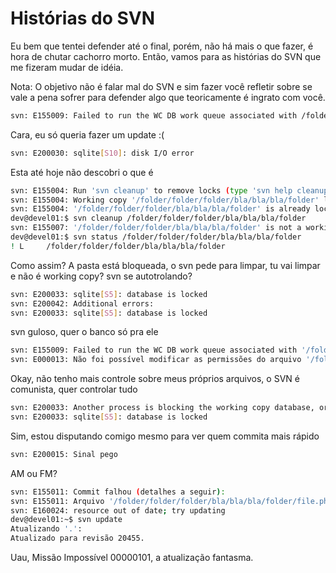 # Histórias do SVN

Eu bem que tentei defender até o final, porém, não há mais o que fazer, é hora de chutar cachorro morto. Então, vamos para as histórias do SVN que me fizeram mudar de idéia.

Nota: O objetivo não é falar mal do SVN e sim fazer você refletir sobre se vale a pena sofrer para defender algo que teoricamente é ingrato com você.

```bash
svn: E155009: Failed to run the WC DB work queue associated with /folder/bla/bla/bla/folder/file.php
```
Cara, eu só queria fazer um update :(

```bash
svn: E200030: sqlite[S10]: disk I/O error
```
Esta até hoje não descobri o que é

```bash
svn: E155004: Run 'svn cleanup' to remove locks (type 'svn help cleanup' for details)
svn: E155004: Working copy '/folder/folder/folder/bla/bla/bla/folder' locked.
svn: E155004: '/folder/folder/folder/bla/bla/bla/folder' is already locked.
dev@devel01:$ svn cleanup /folder/folder/folder/bla/bla/bla/folder
svn: E155007: '/folder/folder/folder/bla/bla/bla/folder' is not a working copy
dev@devel01:$ svn status /folder/folder/folder/bla/bla/bla/folder
! L     /folder/folder/folder/bla/bla/bla/folder
```
Como assim? A pasta está bloqueada, o svn pede para limpar, tu vai limpar e não é working copy? svn se autotrolando?

```bash
svn: E200033: sqlite[S5]: database is locked
svn: E200042: Additional errors:
svn: E200033: sqlite[S5]: database is locked
```
svn guloso, quer o banco só pra ele

```bash
svn: E155009: Failed to run the WC DB work queue associated with '/folder/folder/folder/bla/bla/bla/', work item 1178 (file-commit bla/MyAwesomeClass.php)
svn: E000013: Não foi possível modificar as permissões do arquivo '/folder/folder/folder/bla/bla/bla/bla/MyAwesomeClass.php': Permissão negada
```
Okay, não tenho mais controle sobre meus próprios arquivos, o SVN é comunista, quer controlar tudo

```bash
svn: E200033: Another process is blocking the working copy database, or the underlying filesystem does not support file locking; if the working copy is on a network filesystem, make sure file locking has been enabled on the file server
svn: E200033: sqlite[S5]: database is locked
```
Sim, estou disputando comigo mesmo para ver quem commita mais rápido

```bash
svn: E200015: Sinal pego
```
AM ou FM?

```bash
svn: E155011: Commit falhou (detalhes a seguir):
svn: E155011: Arquivo '/folder/folder/folder/bla/bla/bla/folder/file.php' desatualizado
svn: E160024: resource out of date; try updating
dev@devel01:~$ svn update
Atualizando '.':
Atualizado para revisão 20455.
```
Uau, Missão Impossível 00000101, a atualização fantasma.
